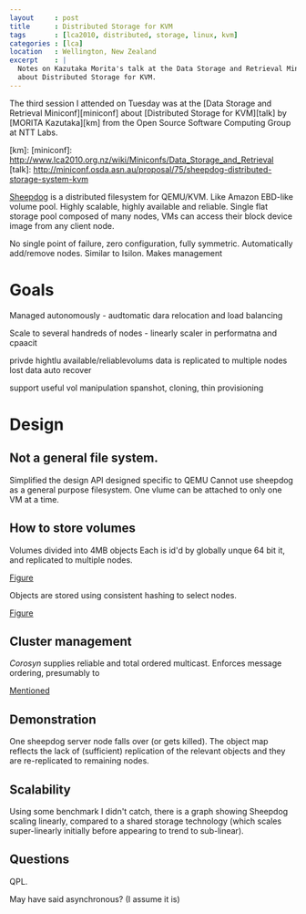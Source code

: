 ```yaml
---
layout     : post
title      : Distributed Storage for KVM
tags       : [lca2010, distributed, storage, linux, kvm]
categories : [lca]
location   : Wellington, New Zealand
excerpt    : |
  Notes on Kazutaka Morita's talk at the Data Storage and Retrieval Miniconf
  about Distributed Storage for KVM.
---
```


The third session I attended on Tuesday was at the [Data Storage and Retrieval
Miniconf][miniconf] about [Distributed Storage for KVM][talk] by [MORITA Kazutaka][km] from the Open Source Software Computing Group at NTT Labs.

[km]:
[miniconf]: http://www.lca2010.org.nz/wiki/Miniconfs/Data_Storage_and_Retrieval
[talk]: http://miniconf.osda.asn.au/proposal/75/sheepdog-distributed-storage-system-kvm

[Sheepdog][sheepdog] is a distributed filesystem for QEMU/KVM. Like Amazon
EBD-like volume pool. Highly scalable, highly available and reliable. Single
flat storage pool composed of many nodes, VMs can access their block device
image from any client node.

[sheepdog]: http://www.osrg.net/sheepdog/

No single point of failure, zero configuration, fully symmetric. Automatically
add/remove nodes. Similar to Isilon. Makes management

Goals
=====

Managed autonomously - audtomatic dara relocation and load balancing

Scale to several handreds of nodes - linearly scaler in performatna and cpaacit

privde hightlu available/reliablevolums
data is replicated to multiple nodes
lost data auto recover

support useful vol manipulation
spanshot, cloning, thin provisioning

Design
======

Not a general file system.
--------------------------

Simplified the design
API designed specific to QEMU
Cannot use sheepdog as a general purpose filesystem.
One vlume can be attached to only one VM at a time.

How to store volumes
--------------------

Volumes divided into 4MB objects
Each is id'd by globally unque 64 bit it, and replicated to multiple nodes.

[Figure](http://www.osrg.net/sheepdog/design.html#virtual-disk-image-vdi)

Objects are stored using consistent hashing to select nodes. 

[Figure](http://www.osrg.net/sheepdog/design.html#object)

Cluster management
------------------

*Corosyn* supplies reliable and total ordered multicast. Enforces message
ordering, presumably to

[Mentioned](http://www.osrg.net/sheepdog/design.html#vdi-operation)

Demonstration
-------------

One sheepdog server node falls over (or gets killed). The object map reflects
the lack of (sufficient) replication of the relevant objects and they are
re-replicated to remaining nodes.

Scalability
-----------

Using some benchmark I didn't catch, there is a graph showing Sheepdog scaling
linearly, compared to a shared storage technology (which scales super-linearly
initially before appearing to trend to sub-linear).

Questions
---------


QPL. 

May have said asynchronous? (I assume it is)